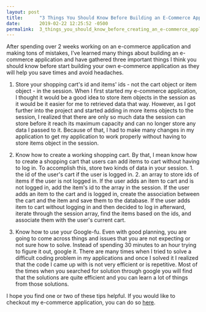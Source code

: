 ```yaml
---
layout: post
title:      "3 Things You Should Know Before Building an E-Commerce Application"
date:       2019-02-22 12:25:52 -0500
permalink:  3_things_you_should_know_before_creating_an_e-commerce_application
---
```



After spending over 2 weeks working on an e-commerce application and making tons of mistakes, I've learned many things about building an e-commerce application and have gathered three important things I think you should know before start building your own e-commerce application as they will help you save times and avoid headaches.

1. Store your shopping cart's id and items' ids - not the cart object or item object - in the session.
When I first started my e-commerce application, I thought it would be a good idea to store item objects in the session as it would be it easier for me to retrieved data that way. However, as I got further into the project and started adding in more items objects to the session, I realized that there are only so much data the session can store before it reach its maximum capacity and can no longer store any data I passed to it. Because of that, I had to make many changes in my application to get my application to work properly without having to store items object in the session.

2. Know how to create a working shopping cart.
By that, I mean know how to create a shopping cart that users can add items to cart without having to log in. To accomplish this, store two kinds of data in your session. 1. the id of the user's cart if the user is logged in. 2. an array to store ids of items if the user is not logged in. If the user adds an item to cart and is not logged in, add the item's id to the array in the session. If the user adds an item to the cart and is logged in, create the association between the cart and the item and save them to the database. If the user adds item to cart without logging in and then decided to log in afterward, iterate through the session array, find the items based on the ids, and associate them with the user's current cart. 

3. Know how to use your Google-fu.
Even with good planning, you are going to come across things and issues that you are not expecting or not sure how to solve. Instead of spending 30 minutes to an hour trying to figure it out, google it. There are many times when I tried to solve a difficult coding problem in my applications and once I solved it I realized that the code I came up with is not very efficient or is repetitive. Most of the times when you searched for solution through google you will find that the solutions are quite efficient and you can learn a lot of things from those solutions.

I hope you find one or two of these tips helpful. If you would like to checkout my e-commerce application, you can do so [here](https://github.com/Cheng0315/swift-kart).
